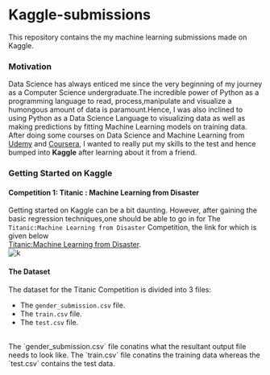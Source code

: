 # Kaggle-submissions
This repository contains the my machine learning submissions made on Kaggle.
### Motivation
Data Science has always enticed me since the very beginning of my journey as a Computer Science undergraduate.The incredible power of Python as a
programming language to read, process,manipulate and visualize a humongous amount of data is paramount.Hence, I was also inclined to using Python as a Data Science Language
to visualizing data as well as making predictions by fitting Machine Learning models on training data.
<br>
After doing some courses on Data Science and Machine Learning from [Udemy](https://www.udemy.com/) and [Coursera](https://www.coursera.org/), I wanted to really put my skills
to the test and hence bumped into **Kaggle** after learning about it from a friend.
<br>
### Getting Started on Kaggle
#### Competition 1: Titanic : Machine Learning from Disaster
Getting started on Kaggle can be a bit daunting. However, after gaining the basic regression techniques,one should be able to go in for The `Titanic:Machine Learning from Disaster` Competition, the link for which is given below<br>
[Titanic:Machine Learning from Disaster](https://www.kaggle.com/c/titanic).
<br>
![k](https://user-images.githubusercontent.com/65769340/95969876-e77cd580-0e2c-11eb-89ac-57c04db5dcb5.PNG)
<br>
#### The Dataset
The dataset for the Titanic Competition is divided into 3 files:
- The `gender_submission.csv` file.
- The `train.csv` file.
- The `test.csv` file.
<br>
The `gender_submission.csv` file conatins what the resultant output file needs to look like.
The `train.csv` file conatins the training data whereas the `test.csv` contains the test data.
<br>
